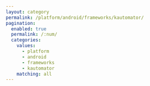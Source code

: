```yaml
---
layout: category
permalink: /platform/android/frameworks/kautomator/
pagination: 
  enabled: true
  permalink: /:num/
  categories:
    values:
      - platform
      - android
      - frameworks
      - kautomator
    matching: all
---
```


